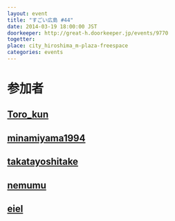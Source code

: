 ```yaml
---
layout: event
title: "すごい広島 #44"
date: 2014-03-19 18:00:00 JST
doorkeeper: http://great-h.doorkeeper.jp/events/9770
togetter: 
place: city_hiroshima_m-plaza-freespace
categories: events
---
```


# 参加者


## [Toro_kun](https://twitter.com/Toro_kun)


## [minamiyama1994](https://github.com/minamiyama1994)


## [takatayoshitake](http://twitter.com/takatayoshitake)


## [nemumu](https://github.com/nemumu)


## [eiel](http://eiel.info/)
